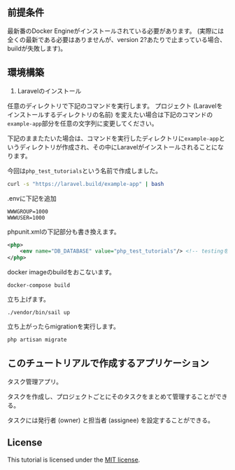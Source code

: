 ## 前提条件

最新番のDocker Engineがインストールされている必要があります。
(実際には全くの最新である必要はありませんが、version 2?あたりで止まっている場合、buildが失敗します)。

## 環境構築

1. Laravelのインストール

任意のディレクトリで下記のコマンドを実行します。
プロジェクト (Laravelをインストールするディレクトリの名前) を変えたい場合は下記のコマンドの`example-app`部分を任意の文字列に変更してください。

下記のままたたいた場合は、コマンドを実行したディレクトリに`example-app`というディレクトリが作成され、その中にLaravelがインストールされることになります。


今回は`php_test_tutorials`という名前で作成しました。

```bash
curl -s "https://laravel.build/example-app" | bash
```

.envに下記を追加

```
WWWGROUP=1000
WWWUSER=1000
```

phpunit.xmlの下記部分も書き換えます。

```xml
<php>
    <env name="DB_DATABASE" value="php_test_tutorials"/> <!-- testingをプロジェクト名に書き換える -->
</php>
```

docker imageのbuildをおこないます。

```
docker-compose build
```

立ち上げます。

```
./vendor/bin/sail up
```

立ち上がったらmigrationを実行します。

```bash
php artisan migrate
```

## このチュートリアルで作成するアプリケーション

タスク管理アプリ。

タスクを作成し、プロジェクトごとにそのタスクをまとめて管理することができる。

タスクには発行者 (owner) と担当者 (assignee) を設定することができる。

## License

This tutorial is licensed under the [MIT license](https://opensource.org/licenses/MIT).
